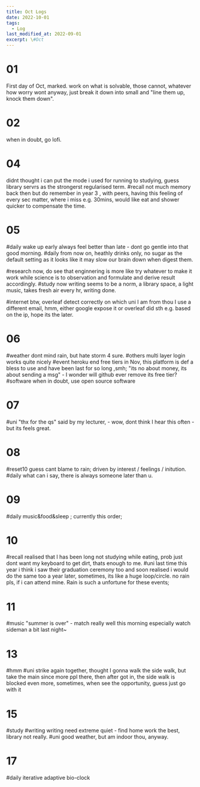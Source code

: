 ```yaml
---
title: Oct Logs
date: 2022-10-01
tags:
  - Log
last_modified_at: 2022-09-01
excerpt: \#Oct 
---
```


# 01

First day of Oct, marked.
work on what is solvable, those cannot, whatever how worry wont anyway, just break it down into small and "line them up, knock them down".

# 02

when in doubt, go lofi.

# 04 

didnt thought i can put the mode i used for running to studying, guess library servrs as the strongerst regularised term.
\#recall not much memory back then but do remember in year 3 , with peers, having this feeling of every sec matter, where i miss e.g. 30mins, would like eat and shower quicker to compensate the time.

# 05

\#daily wake up early always feel better than late - dont go gentle into that good morning.
\#daily from now on, heathly drinks only, no sugar as the default setting as it looks like it may slow our brain down when digest them.

\#research now, do see that enginnering is more like try whatever to make it work while science is to observation and formulate and derive result accordingly.
\#study now writing seems to be a norm, a library space, a light music, takes fresh air every hr, writing done.

\#internet btw, overleaf detect correctly on which uni I am from thou I use a different email, hmm, either google expose it or overleaf did sth e.g. based on the ip, hope its the later.

# 06

\#weather dont mind rain, but hate storm 4 sure.
\#others multi layer login works quite nicely
\#event heroku end free tiers in Nov, this platform is def a bless to use and have been last for so long ,smh; "its no about money, its about sending a msg" - I wonder will github ever remove its free tier?
\#software when in doubt, use open source software

# 07 

\#uni "thx for the qs" said by my lecturer, - wow, dont think I hear this often - but its feels great.

# 08

\#reset10 guess cant blame to rain; driven by interest / feelings / initution.
\#daily what can i say, there is always someone later than u. 

# 09

\#daily music&food&sleep ; currently this order;

# 10

\#recall realised that I has been long not studying while eating, prob just dont want my keyboard to get dirt, thats enough to me.
\#uni last time this year i think i saw their graduation ceremony too and soon realised i would do the same too a year later, sometimes, its like a huge loop/circle.
no rain pls, if i can attend mine. Rain is such a unfortune for these events;

# 11

\#music "summer is over" - match really well this morning especially watch sideman a bit last night~

# 13

\#hmm \#uni strike again together, thought I gonna walk the side walk, but take the main since more ppl there, then after got in, the side walk is blocked even more, sometimes, when see the opportunity, guess just go with it

# 15

\#study \#writing writing need extreme quiet - find home work the best, library not really.
\#uni good weather, but am indoor thou, anyway.

# 17

\#daily iterative adaptive bio-clock
